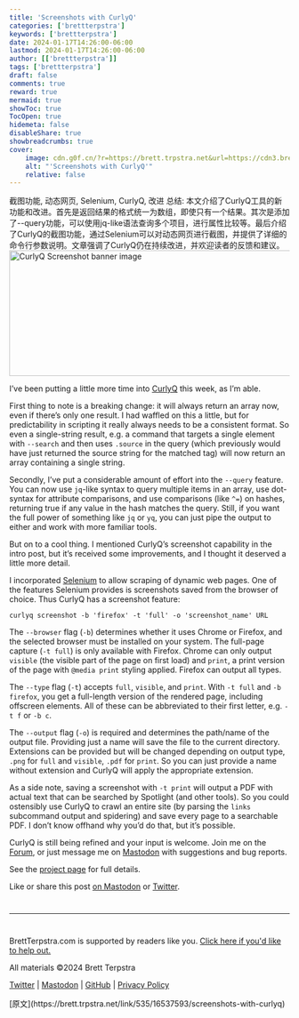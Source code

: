 ```yaml
---
title: 'Screenshots with CurlyQ'
categories: ['brettterpstra']
keywords: ['brettterpstra']
date: 2024-01-17T14:26:00-06:00
lastmod: 2024-01-17T14:26:00-06:00
author: [['brettterpstra']]
tags: ['brettterpstra']
draft: false 
comments: true
reward: true 
mermaid: true 
showToc: true 
TocOpen: true 
hidemeta: false 
disableShare: true 
showbreadcrumbs: true 
cover:
    image: cdn.g0f.cn/?r=https://brett.trpstra.net&url=https://cdn3.brettterpstra.com/uploads/2024/01/curlyq_screenshot_header-rb.jpg
    alt: "'Screenshots with CurlyQ'"
    relative: false
---
```


<div>

<div> 截图功能, 动态网页, Selenium, CurlyQ, 改进
总结:
本文介绍了CurlyQ工具的新功能和改进。首先是返回结果的格式统一为数组，即使只有一个结果。其次是添加了--query功能，可以使用jq-like语法查询多个项目，进行属性比较等。最后介绍了CurlyQ的截图功能，通过Selenium可以对动态网页进行截图，并提供了详细的命令行参数说明。文章强调了CurlyQ仍在持续改进，并欢迎读者的反馈和建议。 <div>
<noscript class="loading-lazy">
<source media="(max-width: 640px)"/>
<source type="image/webp"/>
<source/>
<img alt="CurlyQ Screenshot banner image" class="aligncenter" height="226" src="cdn.g0f.cn/?r=https://brett.trpstra.net&url=https://cdn3.brettterpstra.com/uploads/2024/01/curlyq_screenshot_header-rb.jpg" title="CurlyQ Screenshot banner image" width="800"/>
</noscript>
<p>I’ve been putting a little more time into <a href="https://brettterpstra.com/projects/curlyq/" title="CurlyQ">CurlyQ</a> this week, as I’m able.</p>
<p>First thing to note is a breaking change: it will always return an array now, even if there’s only one result. I had waffled on this a little, but for predictability in scripting it really always needs to be a consistent format. So even a single-string result, e.g. a command that targets a single element with <code class="language-plaintext highlighter-rouge">--search</code> and then uses <code class="language-plaintext highlighter-rouge">.source</code> in the query (which previously would have just returned the source string for the matched tag) will now return an array containing a single string.</p>
<p>Secondly, I’ve put a considerable amount of effort into the <code class="language-plaintext highlighter-rouge">--query</code> feature. You can now use <code class="language-plaintext highlighter-rouge">jq</code>-like syntax to query multiple items in an array, use dot-syntax for attribute comparisons, and use comparisons (like <code class="language-plaintext highlighter-rouge">^=</code>) on hashes, returning true if any value in the hash matches the query. Still, if you want the full power of something like <code class="language-plaintext highlighter-rouge">jq</code> or <code class="language-plaintext highlighter-rouge">yq</code>, you can just pipe the output to either and work with more familiar tools.</p>
<p>But on to a cool thing. I mentioned CurlyQ’s screenshot capability in the intro post, but it’s received some improvements, and I thought it deserved a little more detail.</p>
<!--more-->
<p>I incorporated <a href="https://www.selenium.dev/" title="Selenium">Selenium</a> to allow scraping of dynamic web pages. One of the features Selenium provides is screenshots saved from the browser of choice. Thus CurlyQ has a screenshot feature:</p>
<div class="language-plaintext highlighter-rouge"><div class="highlight"><pre class="highlight fixed"><code>curlyq screenshot -b 'firefox' -t 'full' -o 'screenshot_name' URL</code></pre></div></div>
<p>The <code class="language-plaintext highlighter-rouge">--browser</code> flag (<code class="language-plaintext highlighter-rouge">-b</code>) determines whether it uses Chrome or Firefox, and the selected browser must be installed on your system. The full-page capture (<code class="language-plaintext highlighter-rouge">-t full</code>) is only available with Firefox. Chrome can only output <code class="language-plaintext highlighter-rouge">visible</code> (the visible part of the page on first load) and <code class="language-plaintext highlighter-rouge">print</code>, a print version of the page with <code class="language-plaintext highlighter-rouge">@media print</code> styling applied. Firefox can output all types.</p>
<p>The <code class="language-plaintext highlighter-rouge">--type</code> flag (<code class="language-plaintext highlighter-rouge">-t</code>) accepts <code class="language-plaintext highlighter-rouge">full</code>, <code class="language-plaintext highlighter-rouge">visible</code>, and <code class="language-plaintext highlighter-rouge">print</code>. With <code class="language-plaintext highlighter-rouge">-t full</code> and <code class="language-plaintext highlighter-rouge">-b firefox</code>, you get a full-length version of the rendered page, including offscreen elements. All of these can be abbreviated to their first letter, e.g. <code class="language-plaintext highlighter-rouge">-t f</code> or <code class="language-plaintext highlighter-rouge">-b c</code>.</p>
<p>The <code class="language-plaintext highlighter-rouge">--output</code> flag (<code class="language-plaintext highlighter-rouge">-o</code>) is required and determines the path/name of the output file. Providing just a name will save the file to the current directory. Extensions can be provided but will be changed depending on output type, <code class="language-plaintext highlighter-rouge">.png</code> for <code class="language-plaintext highlighter-rouge">full</code> and <code class="language-plaintext highlighter-rouge">visible</code>, <code class="language-plaintext highlighter-rouge">.pdf</code> for <code class="language-plaintext highlighter-rouge">print</code>. So you can just provide a name without extension and CurlyQ will apply the appropriate extension.</p>
<p>As a side note, saving a screenshot with <code class="language-plaintext highlighter-rouge">-t print</code> will output a PDF with actual text that can be searched by Spotlight (and other tools). So you could ostensibly use CurlyQ to crawl an entire site (by parsing the <code class="language-plaintext highlighter-rouge">links</code> subcommand output and spidering) and save every page to a searchable PDF. I don’t know offhand why you’d do that, but it’s possible.</p>
<p>CurlyQ is still being refined and your input is welcome. Join me on the <a href="https://forum.brettterpstra.com">Forum</a>, or just message me on <a href="https://nojack.easydns.ca/@ttscoff/">Mastodon</a> with suggestions and bug reports.</p>
<p>See the <a href="https://brettterpstra.com/projects/curlyq/" title="CurlyQ">project page</a> for full details.</p>
<p>Like or share this post <a href="https://nojack.easydns.ca/users/ttscoff/statuses/111773247408751942" target="_blank" title="This post on Mastodon">on Mastodon</a> or <a class="twitter" href="https://twitter.com/intent/tweet?original_referer=https%3A%2F%2Fbrettterpstra.com%2F2024%2F01%2F17%2Fscreenshots-with-curlyq%2F&amp;text=Screenshots+with+CurlyQ&amp;url=https%3A%2F%2Fbrettterpstra.com%2F2024%2F01%2F17%2Fscreenshots-with-curlyq%2F&amp;via=ttscoff" rel="nofollow" target="_blank" title="Tweet this post">Twitter</a>.</p>
<hr style="margin: 40px 0;"/>
<p>BrettTerpstra.com is supported by readers like you. <a href="https://brettterpstra.com/support/">Click here if you'd like to help out.</a></p>
<p class="copyright">All materials ©2024 Brett Terpstra</p>
<p><a href="https://twitter.com/ttscoff" rel="me">Twitter</a> | <a href="https://nojack.easydns.ca/@ttscoff" rel="me">Mastodon</a> | <a href="https://github.com/ttscoff">GitHub</a> | <a href="https://brettterpstra.com/legal/privacy.html">Privacy Policy</a></p><img height="1" src="cdn.g0f.cn/?r=https://brett.trpstra.net&url=https://brett.trpstra.net/link/535/16537593.gif" width="1"/>
</div></div>
</div>

<div>
[原文](https://brett.trpstra.net/link/535/16537593/screenshots-with-curlyq)
</div>

